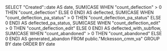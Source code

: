 
SELECT 
  "Created"::date AS date,
  SUM(CASE WHEN "count_deflection" > 0 THEN "count_deflection" ELSE 0 END) AS deflected,
  SUM(CASE WHEN "count_deflection_pa_status" > 0 THEN "count_deflection_pa_status" ELSE 0 END) AS deflected_pa_status,
  SUM(CASE WHEN "count_deflection_edit" > 0 THEN "count_deflection_edit" ELSE 0 END) AS deflected_with_subflow,
  SUM(CASE WHEN "count_abandoned" > 0 THEN "count_abandoned" ELSE 0 END) AS generated_abandon
FROM public."Mckesson_cmm_va"
GROUP BY date
ORDER BY date
